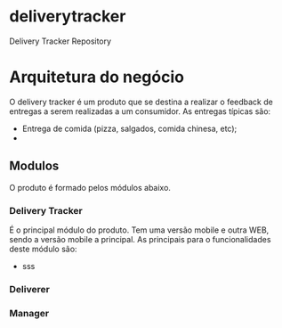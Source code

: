 # deliverytracker
Delivery Tracker Repository

# Arquitetura do negócio
O delivery tracker é um produto que se destina a realizar o feedback de entregas a serem realizadas a um consumidor. As entregas típicas são:
* Entrega de comida (pizza, salgados, comida chinesa, etc);
* 

## Modulos
O produto é formado pelos módulos abaixo.

### Delivery Tracker
É o principal módulo do produto. Tem uma versão mobile e outra WEB, sendo a versão mobile a principal.
As principais para o funcionalidades deste módulo são:
* sss

### Deliverer

### Manager
